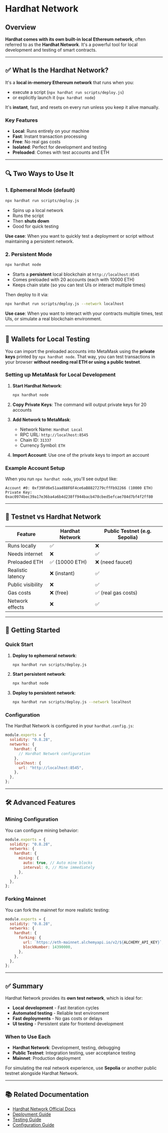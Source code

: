 # Hardhat Network

## Overview

**Hardhat comes with its own built-in local Ethereum network**, often referred to as the **Hardhat Network**. It's a powerful tool for local development and testing of smart contracts.

---

## ✅ What Is the Hardhat Network?

It's a **local in-memory Ethereum network** that runs when you:

- execute a script (`npx hardhat run scripts/deploy.js`)
- or explicitly launch it (`npx hardhat node`)

It's **instant**, fast, and resets on every run unless you keep it alive manually.

### Key Features

- **Local**: Runs entirely on your machine
- **Fast**: Instant transaction processing
- **Free**: No real gas costs
- **Isolated**: Perfect for development and testing
- **Preloaded**: Comes with test accounts and ETH

---

## 🔍 Two Ways to Use It

### 1. **Ephemeral Mode (default)**

```bash
npx hardhat run scripts/deploy.js
```

- Spins up a local network
- Runs the script
- Then **shuts down**
- Good for quick testing

**Use case**: When you want to quickly test a deployment or script without maintaining a persistent network.

### 2. **Persistent Mode**

```bash
npx hardhat node
```

- Starts a **persistent** local blockchain at `http://localhost:8545`
- Comes preloaded with 20 accounts (each with 10000 ETH)
- Keeps chain state (so you can test UIs or interact multiple times)

Then deploy to it via:

```bash
npx hardhat run scripts/deploy.js --network localhost
```

**Use case**: When you want to interact with your contracts multiple times, test UIs, or simulate a real blockchain environment.

---

## 🔐 Wallets for Local Testing

You can import the preloaded accounts into MetaMask using the **private keys** printed by `npx hardhat node`. That way, you can test transactions in your browser **without needing real ETH or using a public testnet**.

### Setting up MetaMask for Local Development

1. **Start Hardhat Network**:

   ```bash
   npx hardhat node
   ```

2. **Copy Private Keys**: The command will output private keys for 20 accounts

3. **Add Network to MetaMask**:

   - Network Name: `Hardhat Local`
   - RPC URL: `http://localhost:8545`
   - Chain ID: `31337`
   - Currency Symbol: `ETH`

4. **Import Account**: Use one of the private keys to import an account

### Example Account Setup

When you run `npx hardhat node`, you'll see output like:

```
Account #0: 0xf39Fd6e51aad88F6F4ce6aB8827279cffFb92266 (10000 ETH)
Private Key: 0xac0974bec39a17e36ba4a6b4d238ff944bacb478cbed5efcae784d7bf4f2ff80
```

---

## 🧪 Testnet vs Hardhat Network

| Feature           | Hardhat Network | Public Testnet (e.g. Sepolia) |
| ----------------- | --------------- | ----------------------------- |
| Runs locally      | ✅              | ❌                            |
| Needs internet    | ❌              | ✅                            |
| Preloaded ETH     | ✅ (10000 ETH)  | ❌ (need faucet)              |
| Realistic latency | ❌ (instant)    | ✅                            |
| Public visibility | ❌              | ✅                            |
| Gas costs         | ❌ (free)       | ✅ (real gas costs)           |
| Network effects   | ❌              | ✅                            |

---

## 🚀 Getting Started

### Quick Start

1. **Deploy to ephemeral network**:

   ```bash
   npx hardhat run scripts/deploy.js
   ```

2. **Start persistent network**:

   ```bash
   npx hardhat node
   ```

3. **Deploy to persistent network**:
   ```bash
   npx hardhat run scripts/deploy.js --network localhost
   ```

### Configuration

The Hardhat Network is configured in your `hardhat.config.js`:

```javascript
module.exports = {
  solidity: "0.8.28",
  networks: {
    hardhat: {
      // Hardhat Network configuration
    },
    localhost: {
      url: "http://localhost:8545",
    },
  },
};
```

---

## 🛠️ Advanced Features

### Mining Configuration

You can configure mining behavior:

```javascript
module.exports = {
  solidity: "0.8.28",
  networks: {
    hardhat: {
      mining: {
        auto: true, // Auto mine blocks
        interval: 0, // Mine immediately
      },
    },
  },
};
```

### Forking Mainnet

You can fork the mainnet for more realistic testing:

```javascript
module.exports = {
  solidity: "0.8.28",
  networks: {
    hardhat: {
      forking: {
        url: `https://eth-mainnet.alchemyapi.io/v2/${ALCHEMY_API_KEY}`,
        blockNumber: 14390000,
      },
    },
  },
};
```

---

## ✅ Summary

Hardhat Network provides its **own test network**, which is ideal for:

- **Local development** - Fast iteration cycles
- **Automated testing** - Reliable test environment
- **Fast deployments** - No gas costs or delays
- **UI testing** - Persistent state for frontend development

### When to Use Each

- **Hardhat Network**: Development, testing, debugging
- **Public Testnet**: Integration testing, user acceptance testing
- **Mainnet**: Production deployment

For simulating the real network experience, use **Sepolia** or another public testnet alongside Hardhat Network.

---

## 📚 Related Documentation

- [Hardhat Network Official Docs](https://hardhat.org/hardhat-network)
- [Deployment Guide](./deployment.md)
- [Testing Guide](./testing.md)
- [Configuration Guide](./configuration.md)
